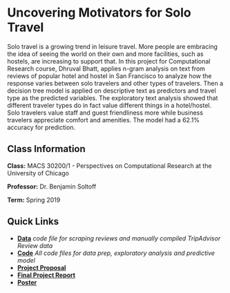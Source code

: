 # Uncovering Motivators for Solo Travel

Solo travel is a growing trend in leisure travel. More people are embracing the idea of seeing the world on their own and more facilities, such as hostels, are increasing to support that. In this project for Computational Research course, Dhruval Bhatt, applies n-gram analysis on text from reviews of popular hotel and hostel in San Francisco to analyze how the response varies between solo travelers and other types of travelers. Then a decision tree model is applied on descriptive text as predictors and travel type as the predicted variables. The exploratory text analysis showed that different traveler types do in fact value different things in a hotel/hostel. Solo travelers value staff and guest friendliness more while business travelers appreciate comfort and amenities. The model had a 62.1% accuracy for prediction. 

## Class Information

**Class:** MACS 30200/1 - Perspectives on Computational Research at the University of Chicago

**Professor:** Dr. Benjamin Soltoff

**Term:** Spring 2019

## Quick Links
- **[Data](data/)** *code file for scraping reviews and manually compiled TripAdvisor Review data*
- **[Code](output/Code%20Files/)** *All code files for data prep, exploratory analysis and predictive model*
- **[Project Proposal](docs/proposal/DhruvalBhatt_Proposal.pdf)**
- **[Final Project Report](https://github.com/css-research/fp-dhruvalb/blob/master/docs/final-paper/DhruvalBhatt_FinalPaper_PCR.pdf)**
- **[Poster](https://github.com/css-research/fp-dhruvalb/blob/master/docs/poster/DhruvalBhatt_Poster_June4.pdf)**
